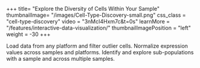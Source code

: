 +++
title= "Explore the Diversity of Cells Within Your Sample"
thumbnailImage= "/images/Cell-Type-Discovery-small.png"
css_class =  "cell-type-discovery"
video =  "3nMcI4Hxm7c&t=0s"
learnMore =  "/features/interactive-data-visualization/"
thumbnailImagePosition = "left"
weight = -30
+++


Load data from any platform and filter outlier cells. Normalize expression values across samples and platforms. Identify and explore sub-populations with a sample and across multiple samples.
